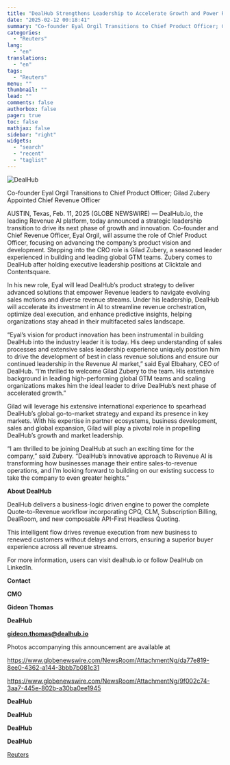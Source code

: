 ```yaml
---
title: "DealHub Strengthens Leadership to Accelerate Growth and Power Revenue AI Innovation"
date: "2025-02-12 00:18:41"
summary: "Co-founder Eyal Orgil Transitions to Chief Product Officer; Gilad Zubery Appointed Chief Revenue OfficerAUSTIN, Texas, Feb. 11, 2025 (GLOBE NEWSWIRE) — DealHub.io, the leading Revenue AI platform, today announced a strategic leadership transition to drive its next phase of growth and innovation. Co-founder and Chief Revenue Officer, Eyal Orgil, will..."
categories:
  - "Reuters"
lang:
  - "en"
translations:
  - "en"
tags:
  - "Reuters"
menu: ""
thumbnail: ""
lead: ""
comments: false
authorbox: false
pager: true
toc: false
mathjax: false
sidebar: "right"
widgets:
  - "search"
  - "recent"
  - "taglist"
---
```


![DealHub](https://s3.tradingview.com/news/image/tag:reuters.com,2025-02-11:newsml_GNX1ZX6DS-b7a15f1d70f0570140efe15304caf378-resized.jpeg)

Co-founder Eyal Orgil Transitions to Chief Product Officer; Gilad Zubery Appointed Chief Revenue Officer

AUSTIN, Texas, Feb. 11, 2025 (GLOBE NEWSWIRE) — DealHub.io, the leading Revenue AI platform, today announced a strategic leadership transition to drive its next phase of growth and innovation. Co-founder and Chief Revenue Officer, Eyal Orgil, will assume the role of Chief Product Officer, focusing on advancing the company’s product vision and development. Stepping into the CRO role is Gilad Zubery, a seasoned leader experienced in building and leading global GTM teams. Zubery comes to DealHub after holding executive leadership positions at Clicktale and Contentsquare.

In his new role, Eyal will lead DealHub’s product strategy to deliver advanced solutions that empower Revenue leaders to navigate evolving sales motions and diverse revenue streams. Under his leadership, DealHub will accelerate its investment in AI to streamline revenue orchestration, optimize deal execution, and enhance predictive insights, helping organizations stay ahead in their multifaceted sales landscape.

“Eyal’s vision for product innovation has been instrumental in building DealHub into the industry leader it is today. His deep understanding of sales processes and extensive sales leadership experience uniquely position him to drive the development of best in class revenue solutions and ensure our continued leadership in the Revenue AI market,” said Eyal Elbahary, CEO of DealHub. “I’m thrilled to welcome Gilad Zubery to the team. His extensive background in leading high-performing global GTM teams and scaling organizations makes him the ideal leader to drive DealHub’s next phase of accelerated growth.”

Gilad will leverage his extensive international experience to spearhead DealHub’s global go-to-market strategy and expand its presence in key markets. With his expertise in partner ecosystems, business development, sales and global expansion, Gilad will play a pivotal role in propelling DealHub’s growth and market leadership.

“I am thrilled to be joining DealHub at such an exciting time for the company,” said Zubery. “DealHub’s innovative approach to Revenue AI is transforming how businesses manage their entire sales-to-revenue operations, and I’m looking forward to building on our existing success to take the company to even greater heights.”

**About DealHub**

DealHub delivers a business-logic driven engine to power the complete Quote-to-Revenue workflow incorporating CPQ, CLM, Subscription Billing, DealRoom, and new composable API-First Headless Quoting.

This intelligent flow drives revenue execution from new business to renewed customers without delays and errors, ensuring a superior buyer experience across all revenue streams.

For more information, users can visit dealhub.io or follow DealHub on LinkedIn.

**Contact**

**CMO**

**Gideon Thomas**

**DealHub**

**gideon.thomas@dealhub.io**

Photos accompanying this announcement are available at

https://www.globenewswire.com/NewsRoom/AttachmentNg/da77e819-8ee0-4362-a144-3bbb7b081c31

https://www.globenewswire.com/NewsRoom/AttachmentNg/9f002c74-3aa7-445e-802b-a30ba0ee1945

**DealHub**

**DealHub**

**DealHub**

**DealHub**

[Reuters](https://www.tradingview.com/news/reuters.com,2025-02-11:newsml_GNX1ZX6DS:0-dealhub-strengthens-leadership-to-accelerate-growth-and-power-revenue-ai-innovation/)
